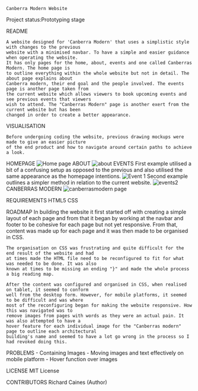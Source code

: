     Canberra Modern Website
Project status:Prototyping stage

README

    A website designed for 'Canberra Modern' that uses a simplistic style with changes to the previous
    website with a minimised navbar. To have a simple and easier guidance when operating the website.
    It has only pages for the home, about, events and one called Canberras Modern. The home page is
    to outline everything within the whole website but not in detail. The about page explains about 
    Canberra modern, their end goal and the people involved. The events page is another page taken from
    the current website which allows viewers to book upcoming events and see previous events that viewers
    wish to attend. The "Canberras Modern" page is another exert from the current website but has been
    changed in order to create a better appearance.

VISUALISATION

    Before undergoing coding the website, previous drawing mockups were made to give an easier picture 
    of the end product and how to navigate around certain paths to achieve a look.
HOMEPAGE
    ![Home page](https://user-images.githubusercontent.com/125320027/231737800-2b194d2f-3f6a-4e6e-9d21-ce37541019b4.jpg)
ABOUT
    ![about](https://user-images.githubusercontent.com/125320027/231737943-86c57165-800c-4995-9d09-afbcbcc44e3c.jpg)
EVENTS
    First example utilised a bit of a confusing setup as opposed to the previous and also utilised the same appearance as the homepage intentions.
    ![Event 1](https://user-images.githubusercontent.com/125320027/231738349-040ada53-0bdc-4263-90ff-628ae156f499.jpg)
    Second example outlines a simpler method in relation to the current website.
    ![events2](https://user-images.githubusercontent.com/125320027/231738475-7187719f-aaea-4b6a-8ef9-cbd992f331e3.jpg)
CANBERRAS MODERN
    ![canberrasmodern page](https://user-images.githubusercontent.com/125320027/231738666-040b5839-90d4-456e-8afa-801cdbe0d3e3.jpg)

REQUIREMENTS
    HTML5
    CSS

ROADMAP
    In building the website it first started off with creating a simple layout of each page and from that
    it began by working at the navbar and footer to be cohesive for each page but not yet responsive. From
    that, content was made up for each page and it was then made to be organised in CSS.
    
    The organisation on CSS was frustrating and quite difficult for the end result of the website and had
    at times made the HTML file need to be reconfigured to fit for what was needed to be done. It was also
    known at times to be missing an ending "}" and made the whole process a big reading map.
    
    After the content was configured and organised in CSS, when realised on tablet, it seemed to conform 
    well from the desktop form. However, for mobile platforms, it seemed to be difficult and was where 
    most of the reconfiguring began for making the website responsive. How this was navigated was to
    remove images from pages with words as they were an actual pain. It was also attempted to have a 
    hover feature for each individual image for the "Canberras modern" page to outline each architectural
    building's name and seemed to have a lot go wrong in the process so I had revoked doing this.

PROBLEMS
    - Containing Images
    - Moving images and text effectively on mobile platform
    - Hover function over images
    
LICENSE
    MIT License

CONTRIBUTORS
    Richard Caines (Author)

